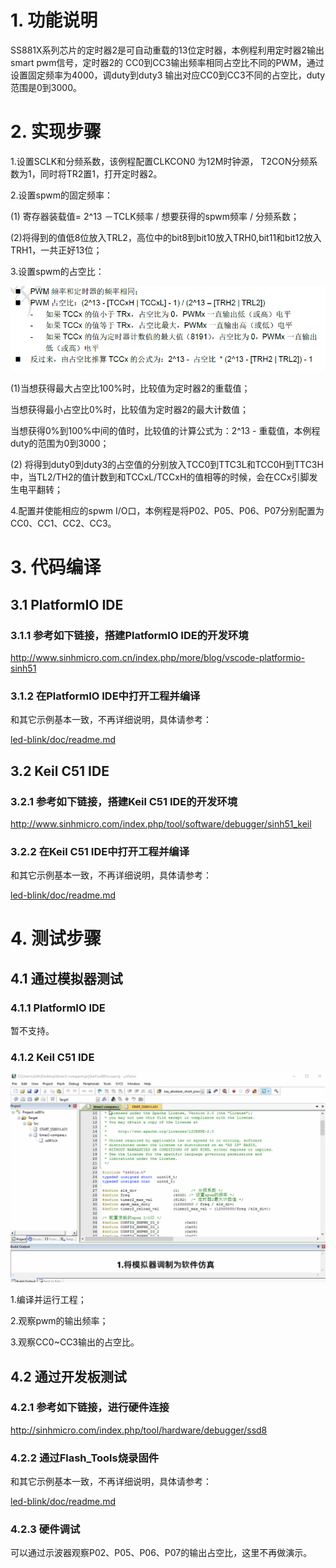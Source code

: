 # 1. 功能说明
SS881X系列芯片的定时器2是可自动重载的13位定时器，本例程利用定时器2输出smart pwm信号，定时器2的 CC0到CC3输出频率相同占空比不同的PWM，通过设置固定频率为4000，调duty到duty3 输出对应CC0到CC3不同的占空比，duty范围是0到3000。

# 2. 实现步骤

1.设置SCLK和分频系数，该例程配置CLKCON0 为12M时钟源， T2CON分频系数为1，同时将TR2置1，打开定时器2。

2.设置spwm的固定频率：

(1) 寄存器装载值= 2^13 －TCLK频率 / 想要获得的spwm频率 / 分频系数；

(2)将得到的值低8位放入TRL2，高位中的bit8到bit10放入TRH0,bit11和bit12放入TRH1，一共正好13位；

3.设置spwm的占空比：

![image](./timer2-duty.gif)

(1)当想获得最大占空比100%时，比较值为定时器2的重载值；

 当想获得最小占空比0%时，比较值为定时器2的最大计数值；

 当想获得0%到100%中间的值时，比较值的计算公式为：2^13 - 重载值，本例程duty的范围为0到3000；

(2) 将得到duty0到duty3的占空值的分别放入TCC0到TTC3L和TCC0H到TTC3H中，当TL2/TH2的值计数到和TCCxL/TCCxH的值相等的时候，会在CCx引脚发生电平翻转；

4.配置并使能相应的spwm I/O口，本例程是将P02、P05、P06、P07分别配置为CC0、CC1、CC2、CC3。

# 3. 代码编译

## 3.1 PlatformIO IDE

### 3.1.1 参考如下链接，搭建PlatformIO IDE的开发环境

http://www.sinhmicro.com.cn/index.php/more/blog/vscode-platformio-sinh51

### 3.1.2 在PlatformIO IDE中打开工程并编译

和其它示例基本一致，不再详细说明，具体请参考：

[led-blink/doc/readme.md](../../led-blink/doc/readme.md)

## 3.2 Keil C51 IDE

### 3.2.1 参考如下链接，搭建Keil C51 IDE的开发环境

http://www.sinhmicro.com/index.php/tool/software/debugger/sinh51_keil

### 3.2.2 在Keil C51 IDE中打开工程并编译

和其它示例基本一致，不再详细说明，具体请参考：

[led-blink/doc/readme.md](../../led-blink/doc/readme.md)

# 4. 测试步骤

## 4.1 通过模拟器测试
### 4.1.1 PlatformIO IDE

暂不支持。

### 4.1.2 Keil C51 IDE

![image](./timer2-compare-simulator.gif)

1.编译并运行工程；

2.观察pwm的输出频率；

3.观察CC0~CC3输出的占空比。

## 4.2 通过开发板测试

### 4.2.1 参考如下链接，进行硬件连接

http://sinhmicro.com/index.php/tool/hardware/debugger/ssd8

### 4.2.2 通过Flash_Tools烧录固件

和其它示例基本一致，不再详细说明，具体请参考：

[led-blink/doc/readme.md](../../led-blink/doc/readme.md)

### 4.2.3 硬件调试

可以通过示波器观察P02、P05、P06、P07的输出占空比，这里不再做演示。











